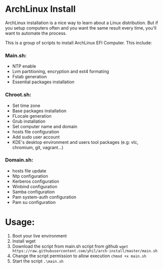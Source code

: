 # ArchLinux Install
ArchLinux installation is a nice way to learn about a Linux distribution.
But if you setup computers often and you want the same result every time, you'll want to automate the process.

This is a group of scripts to install ArchLinux EFI Computer. This include:

### Main.sh:
- NTP enable
- Lvm partitioning, encryption and ext4 formating
- Fstab generation
- Essential packages installation

### Chroot.sh:
- Set time zone
- Base packages installation
- FLocale generation
- Grub installation
- Set computer name and domain
- hosts file configuration
- Add sudo user account
- KDE's desktop environment and users tool packages (e.g: vlc, chromium, git, vagrant...)


### Domain.sh:
- hosts file update
- Ntp configuration
- Kerberos configuration
- Winbind configuration
- Samba configuration
- Pam system-auth configuration
- Pam su configuration

# Usage:
1. Boot your live environment
2. Install wget
3. Download the script from main.sh script from github
```wget https://raw.githubusercontent.com/yhil/arch-install/master/main.sh```
4. Change the script permission to allow execution
```chmod +x main.sh```
5. Start the script
```.\main.sh```

